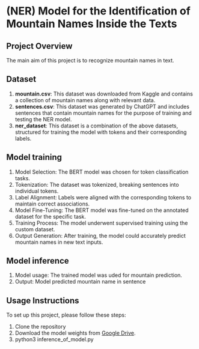 # (NER) Model for the Identification of Mountain Names Inside the Texts

## Project Overview

The main aim of this project is to recognize mountain names in text.

## Dataset

1. **mountain.csv**: This dataset was downloaded from Kaggle and contains a collection of mountain names along with relevant data.
2. **sentences.csv**: This dataset was generated by ChatGPT and includes sentences that contain mountain names for the purpose of training and testing the NER model.
3. **ner_dataset**: This dataset is a combination of the above datasets, structured for training the model with tokens and their corresponding labels.

## Model training

1. Model Selection: The BERT model was chosen for token classification tasks.
2. Tokenization: The dataset was tokenized, breaking sentences into individual tokens.
3. Label Alignment: Labels were aligned with the corresponding tokens to maintain correct associations.
4. Model Fine-Tuning: The BERT model was fine-tuned on the annotated dataset for the specific task.
5. Training Process: The model underwent supervised training using the custom dataset.
6. Output Generation: After training, the model could accurately predict mountain names in new text inputs.

## Model inference

1. Model usage: The trained model was uded for mountain prediction.
2. Output: Model predicted mountain name in sentence

## Usage Instructions

To set up this project, please follow these steps:

1. Clone the repository
2. Download the model weights from [Google Drive](https://drive.google.com/drive/folders/1ybRGquEgc37MR37VSOd9w0iPKchvMh71?usp=share_link).
3. python3 inference_of_model.py
